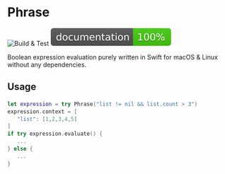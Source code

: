 # Phrase

![Build & Test](https://github.com/philprime/Phrase/workflows/Build%20&%20Test/badge.svg)
[![Documentation Coverage](https://raw.githubusercontent.com/philprime/Phrase/gh-pages/badge.svg)](https://philprime.github.io/Phrase/)

Boolean expression evaluation purely written in Swift for macOS & Linux without any dependencies.

## Usage

```swift
let expression = try Phrase("list != nil && list.count > 3")
expression.context = [
   "list": [1,2,3,4,5]
]
if try expression.evaluate() {
   ...
} else {
   ...
}
```
